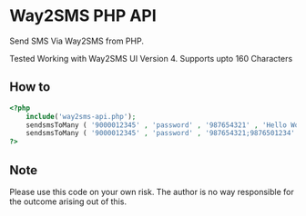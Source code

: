 Way2SMS PHP API
=============

Send SMS Via Way2SMS from PHP.  

Tested Working with Way2SMS UI Version 4. Supports upto 160 Characters


How to
-------
```php
<?php
    include('way2sms-api.php');
    sendsmsToMany ( '9000012345' , 'password' , '987654321' , 'Hello World');   
    sendsmsToMany ( '9000012345' , 'password' , '987654321;9876501234' , 'Hello World');   
?>
```


Note
-------
Please use this code on your own risk. The author is no way responsible for the outcome arising out of this.